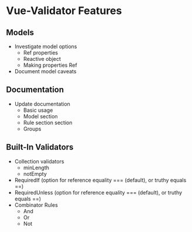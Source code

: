 # Vue-Validator Features

## Models

- Investigate model options
  - Ref properties
  - Reactive object
  - Making properties Ref
- Document model caveats

## Documentation

- Update documentation
  - Basic usage
  - Model section
  - Rule section section
  - Groups

## Built-In Validators

- Collection validators
  - minLength
  - notEmpty
- RequiredIf (option for reference equality === (default), or truthy equals ==)
- RequiredUnless (option for reference equality === (default), or truthy equals ==)
- Combinator Rules
  - And
  - Or
  - Not
